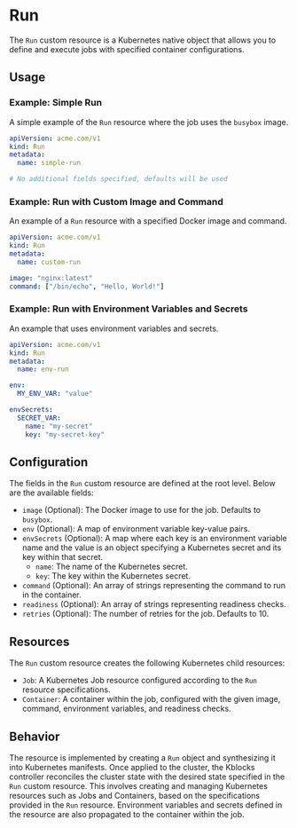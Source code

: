 # Run

The `Run` custom resource is a Kubernetes native object that allows you to define and execute jobs with specified container configurations.

## Usage

### Example: Simple Run

A simple example of the `Run` resource where the job uses the `busybox` image.

```yaml
apiVersion: acme.com/v1
kind: Run
metadata:
  name: simple-run

# No additional fields specified, defaults will be used
```

### Example: Run with Custom Image and Command

An example of a `Run` resource with a specified Docker image and command.

```yaml
apiVersion: acme.com/v1
kind: Run
metadata:
  name: custom-run

image: "nginx:latest"
command: ["/bin/echo", "Hello, World!"]
```

### Example: Run with Environment Variables and Secrets

An example that uses environment variables and secrets.

```yaml
apiVersion: acme.com/v1
kind: Run
metadata:
  name: env-run

env:
  MY_ENV_VAR: "value"

envSecrets:
  SECRET_VAR:
    name: "my-secret"
    key: "my-secret-key"
```

## Configuration

The fields in the `Run` custom resource are defined at the root level. Below are the available fields:

- `image` (Optional): The Docker image to use for the job. Defaults to `busybox`.
- `env` (Optional): A map of environment variable key-value pairs.
- `envSecrets` (Optional): A map where each key is an environment variable name and the value is an object specifying a Kubernetes secret and its key within that secret.
  - `name`: The name of the Kubernetes secret.
  - `key`: The key within the Kubernetes secret.
- `command` (Optional): An array of strings representing the command to run in the container.
- `readiness` (Optional): An array of strings representing readiness checks.
- `retries` (Optional): The number of retries for the job. Defaults to 10.

## Resources

The `Run` custom resource creates the following Kubernetes child resources:

- `Job`: A Kubernetes Job resource configured according to the `Run` resource specifications.
- `Container`: A container within the job, configured with the given image, command, environment variables, and readiness checks.

## Behavior

The resource is implemented by creating a `Run` object and synthesizing it into Kubernetes manifests. Once applied to the cluster, the Kblocks controller reconciles the cluster state with the desired state specified in the `Run` custom resource. This involves creating and managing Kubernetes resources such as Jobs and Containers, based on the specifications provided in the `Run` resource. Environment variables and secrets defined in the resource are also propagated to the container within the job.